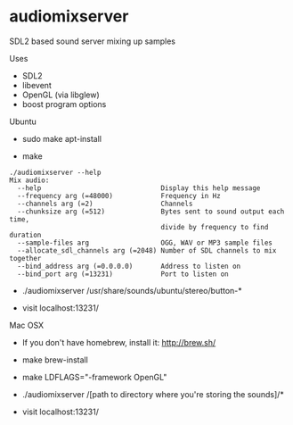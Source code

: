 # audiomixserver
SDL2 based sound server mixing up samples

Uses

- SDL2
- libevent
- OpenGL (via libglew)
- boost program options

Ubuntu

- sudo make apt-install

- make

```
./audiomixserver --help
Mix audio:
  --help                              Display this help message
  --frequency arg (=48000)            Frequency in Hz
  --channels arg (=2)                 Channels
  --chunksize arg (=512)              Bytes sent to sound output each time, 
                                      divide by frequency to find duration
  --sample-files arg                  OGG, WAV or MP3 sample files
  --allocate_sdl_channels arg (=2048) Number of SDL channels to mix together
  --bind_address arg (=0.0.0.0)       Address to listen on
  --bind_port arg (=13231)            Port to listen on
```

- ./audiomixserver /usr/share/sounds/ubuntu/stereo/button-*

- visit localhost:13231/

Mac OSX

- If you don't have homebrew, install it: http://brew.sh/

- make brew-install

- make LDFLAGS="-framework OpenGL"

- ./audiomixserver /[path to directory where you're storing the sounds]/*

- visit localhost:13231/

